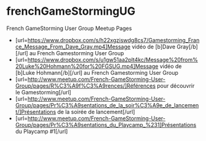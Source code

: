 # frenchGameStormingUG
French GameStorming User Group Meetup Pages
- [url=https://www.dropbox.com/s/h22xgziswdg8cs7/Gamestorming_France_Message_From_Dave_Gray.mp4]Message vidéo de [b]Dave Gray[/b][/url] au French Gamestorming User Group
- [url=https://www.dropbox.com/s/u1gw51aa2plt4kc/Message%20from%20Luke%20Hohmann%20for%20FGSUG.mp4]Message vidéo de [b]Luke Hohmann[/b][/url] au French Gamestorming User Group
- [url=http://www.meetup.com/French-GameStorming-User-Group/pages/R%C3%A9f%C3%A9rences/]Références pour découvrir le Gamestorming[/url]
- [url=http://www.meetup.com/French-GameStorming-User-Group/pages/Pr%C3%A9sentations_de_la_soir%C3%A9e_de_lancement/]Présentations de la soirée de lancement[/url]
- [url=http://www.meetup.com/French-GameStorming-User-Group/pages/Pr%C3%A9sentations_du_Playcamp_%231]Présentations du Playcamp #1[/url]
